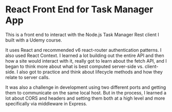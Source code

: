 # React Front End for Task Manager App

This is a front end to interact with the Node.js Task Manager Rest client I built with a Udemy course.

 It uses React and recommended v6 react-router authentication patterns. I also used React Context. I learned a lot building out the entire API and then how a site would interact with it, really got to learn about the fetch API, and I began to think more about what is best computed server-side vs. client-side. I also got to practice and think about lifecycle methods and how they relate to server calls.

 It was also a challenge in development using two different ports and getting them to communicate on the same local host. But in the process, I learned a lot about CORS and headers and setting them both at a high level and more specifically via middleware in Express. 
  

